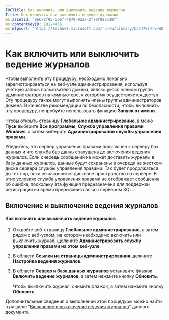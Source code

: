 ```yaml
---
TOCTitle: Как включить или выключить ведение журналов
Title: Как включить или выключить ведение журналов
ms:assetid: '8e672f95-566f-4070-9a2a-2f70f087148f'
ms:contentKeyID: 18124455
ms:mtpsurl: 'https://technet.microsoft.com/ru-ru/library/Cc747674(v=WS.10)'
---
```


Как включить или выключить ведение журналов
===========================================

Чтобы выполнить эту процедуру, необходимо локально зарегистрироваться на веб-узле администрирования, используя учетную запись пользователя домена, являющуюся членом группы администраторов на компьютере, к которому осуществляется доступ. Эту процедуру также могут выполнять члены группы администраторов домена. В качестве рекомендации по безопасности, чтобы выполнить эту процедуру, попробуйте использовать функцию **Запуск от имени**.

Чтобы открыть страницу **Глобальное администрирование**, в меню **Пуск** выберите **Все программы**, **Служба управления правами Windows**, а затем выберите **Администрирование службы управления правами**.

Убедитесь, что сервер управления правами подключен к серверу баз данных и что служба баз данных запущена до включения ведения журналов. Если очередь сообщений не может доставить журналы в базу данных журналов, данные будут сохранены в очереди на жестком диске сервера службы управления правами. Так будет продолжаться до тех пор, пока не закончится дисковое пространство на сервере. В этих условиях служба управления правами не отображает сообщение об ошибке, поскольку эта функция предназначена для поддержки регистрации на время прерывания связи с сервером SQL.

Включение и выключение ведения журналов
---------------------------------------

#### Как включить или выключить ведение журналов

1.  Откройте веб-страницу **Глобальное администрирование**, а затем рядом с веб-узлом, на котором необходимо включить или выключить журнал, щелкните **Администрировать службу управления правами на этом веб-узле**.

2.  В области **Ссылки на страницы администрирования** щелкните **Настройка ведения журналов**.

3.  В области **Сервер и база данных журналов** установите флажок **Включить ведение журналов**, а затем нажмите кнопку **Обновить**.

    Чтобы выключить журнал, снимите флажок, а затем нажмите кнопку **Обновить**.

Дополнительные сведения о выполнении этой процедуры можно найти в разделе "[Включение и выключение ведения журналов](https://technet.microsoft.com/50ccd827-2d39-41e7-a395-3d5f5836869b)" данного документа.
